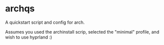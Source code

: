 # archqs
A quickstart script and config for arch.

Assumes you used the archinstall scrip, selected the "minimal" profile, and wish to use hyprland :)
